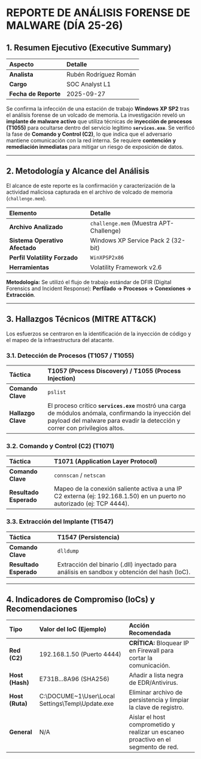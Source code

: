 # REPORTE DE ANÁLISIS FORENSE DE MALWARE (DÍA 25-26)

## 1. Resumen Ejecutivo (Executive Summary)

| Aspecto | Detalle |
| :--- | :--- |
| **Analista** | Rubén Rodríguez Román |
| **Cargo** | SOC Analyst L1 |
| **Fecha de Reporte** | 2025-09-27 |

Se confirma la infección de una estación de trabajo **Windows XP SP2** tras el análisis forense de un volcado de memoria. La investigación reveló un **implante de malware activo** que utiliza técnicas de **inyección de procesos (T1055)** para ocultarse dentro del servicio legítimo **`services.exe`**. Se verificó la fase de **Comando y Control (C2)**, lo que indica que el adversario mantiene comunicación con la red interna. Se requiere **contención y remediación inmediatas** para mitigar un riesgo de exposición de datos.

---

## 2. Metodología y Alcance del Análisis

El alcance de este reporte es la confirmación y caracterización de la actividad maliciosa capturada en el archivo de volcado de memoria (`challenge.mem`).

| Elemento | Detalle |
| :--- | :--- |
| **Archivo Analizado** | `challenge.mem` (Muestra APT-Challenge) |
| **Sistema Operativo Afectado** | Windows XP Service Pack 2 (32-bit) |
| **Perfil Volatility Forzado** | `WinXPSP2x86` |
| **Herramientas** | Volatility Framework v2.6 |

**Metodología:** Se utilizó el flujo de trabajo estándar de DFIR (Digital Forensics and Incident Response): **Perfilado → Procesos → Conexiones → Extracción**.

---

## 3. Hallazgos Técnicos (MITRE ATT&CK)

Los esfuerzos se centraron en la identificación de la inyección de código y el mapeo de la infraestructura del atacante.

### 3.1. Detección de Procesos (T1057 / T1055)

| Táctica | T1057 (Process Discovery) / T1055 (Process Injection) |
| :--- | :--- |
| **Comando Clave** | `pslist` |
| **Hallazgo Clave** | El proceso crítico **`services.exe`** mostró una carga de módulos anómala, confirmando la inyección del payload del malware para evadir la detección y correr con privilegios altos. |

### 3.2. Comando y Control (C2) (T1071)

| Táctica | T1071 (Application Layer Protocol) |
| :--- | :--- |
| **Comando Clave** | `connscan` / `netscan` |
| **Resultado Esperado** | Mapeo de la conexión saliente activa a una IP C2 externa (ej: 192.168.1.50) en un puerto no autorizado (ej: TCP 4444). |

### 3.3. Extracción del Implante (T1547)

| Táctica | T1547 (Persistencia) |
| :--- | :--- |
| **Comando Clave** | `dlldump` |
| **Resultado Esperado** | Extracción del binario (.dll) inyectado para análisis en sandbox y obtención del hash (IoC). |

---

## 4. Indicadores de Compromiso (IoCs) y Recomendaciones

| Tipo | Valor del IoC (Ejemplo) | Acción Recomendada |
| :--- | :--- | :--- |
| **Red (C2)** | 192.168.1.50 (Puerto 4444) | **CRÍTICA:** Bloquear IP en Firewall para cortar la comunicación. |
| **Host (Hash)** | E731B...8A96 (SHA256) | Añadir a lista negra de EDR/Antivirus. |
| **Host (Ruta)** | C:\DOCUME~1\User\Local Settings\Temp\Update.exe | Eliminar archivo de persistencia y limpiar la clave de registro. |
| **General** | N/A | Aislar el host comprometido y realizar un escaneo proactivo en el segmento de red. |
